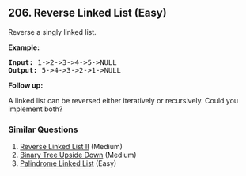 ## 206. Reverse Linked List (Easy)

<p>Reverse a singly linked list.</p>

<p><strong>Example:</strong></p>

<pre>
<strong>Input:</strong> 1-&gt;2-&gt;3-&gt;4-&gt;5-&gt;NULL
<strong>Output:</strong> 5-&gt;4-&gt;3-&gt;2-&gt;1-&gt;NULL
</pre>

<p><b>Follow up:</b></p>

<p>A linked list can be reversed either iteratively or recursively. Could you implement both?</p>


### Similar Questions
  1. [Reverse Linked List II](https://github.com/openset/leetcode/tree/master/solution/reverse-linked-list-ii) (Medium)
  1. [Binary Tree Upside Down](https://github.com/openset/leetcode/tree/master/solution/binary-tree-upside-down) (Medium)
  1. [Palindrome Linked List](https://github.com/openset/leetcode/tree/master/solution/palindrome-linked-list) (Easy)
